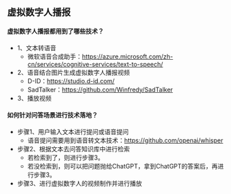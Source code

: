 ## 虚拟数字人播报
#### 虚拟数字人播报都用到了哪些技术？
* 1、文本转语音
  - 微软语音合成助手：https://azure.microsoft.com/zh-cn/services/cognitive-services/text-to-speech/
* 2、语音结合图片生成虚拟数字人播报视频
  - D-ID：https://studio.d-id.com/
  - SadTalker：https://github.com/Winfredy/SadTalker
* 3、播放视频
#### 如何针对问答场景进行技术落地？
* 步骤1、用户输入文本进行提问或语音提问
  - 语音提问需要用到语音转文本技术：https://github.com/openai/whisper
* 步骤2、根据文本去问答知识库中进行检索
  - 若检索到了，则进行步骤3。
  - 若没检索到，则可以把问题抛给ChatGPT，拿到ChatGPT的答案后，再进行步骤3。
* 步骤3、进行虚拟数字人的视频制作并进行播放
